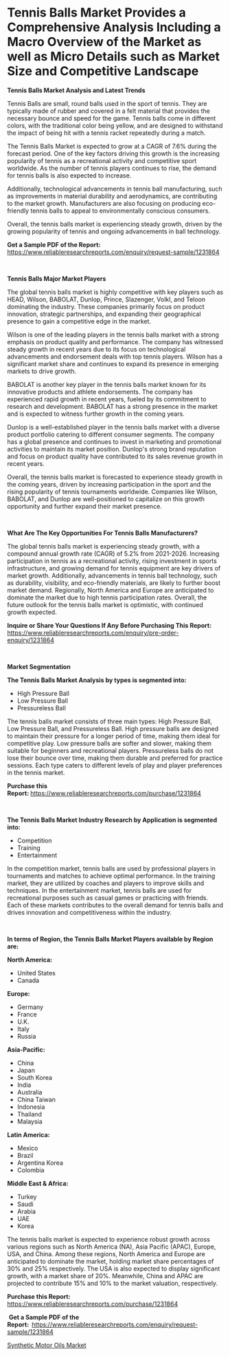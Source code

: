 <p><h1>Tennis Balls Market Provides a Comprehensive Analysis Including a Macro Overview of the Market as well as Micro Details such as Market Size and Competitive Landscape</h1></p><p><strong>Tennis Balls Market Analysis and Latest Trends</strong></p>
<p><p>Tennis Balls are small, round balls used in the sport of tennis. They are typically made of rubber and covered in a felt material that provides the necessary bounce and speed for the game. Tennis balls come in different colors, with the traditional color being yellow, and are designed to withstand the impact of being hit with a tennis racket repeatedly during a match.</p><p>The Tennis Balls Market is expected to grow at a CAGR of 7.6% during the forecast period. One of the key factors driving this growth is the increasing popularity of tennis as a recreational activity and competitive sport worldwide. As the number of tennis players continues to rise, the demand for tennis balls is also expected to increase.</p><p>Additionally, technological advancements in tennis ball manufacturing, such as improvements in material durability and aerodynamics, are contributing to the market growth. Manufacturers are also focusing on producing eco-friendly tennis balls to appeal to environmentally conscious consumers.</p><p>Overall, the tennis balls market is experiencing steady growth, driven by the growing popularity of tennis and ongoing advancements in ball technology.</p></p>
<p><strong>Get a Sample PDF of the Report:&nbsp;</strong> <a href="https://www.reliableresearchreports.com/enquiry/request-sample/1231864">https://www.reliableresearchreports.com/enquiry/request-sample/1231864</a></p>
<p>&nbsp;</p>
<p><strong>Tennis Balls Major Market Players</strong></p>
<p><p>The global tennis balls market is highly competitive with key players such as HEAD, Wilson, BABOLAT, Dunlop, Prince, Slazenger, Volkl, and Teloon dominating the industry. These companies primarily focus on product innovation, strategic partnerships, and expanding their geographical presence to gain a competitive edge in the market.</p><p>Wilson is one of the leading players in the tennis balls market with a strong emphasis on product quality and performance. The company has witnessed steady growth in recent years due to its focus on technological advancements and endorsement deals with top tennis players. Wilson has a significant market share and continues to expand its presence in emerging markets to drive growth.</p><p>BABOLAT is another key player in the tennis balls market known for its innovative products and athlete endorsements. The company has experienced rapid growth in recent years, fueled by its commitment to research and development. BABOLAT has a strong presence in the market and is expected to witness further growth in the coming years.</p><p>Dunlop is a well-established player in the tennis balls market with a diverse product portfolio catering to different consumer segments. The company has a global presence and continues to invest in marketing and promotional activities to maintain its market position. Dunlop's strong brand reputation and focus on product quality have contributed to its sales revenue growth in recent years.</p><p>Overall, the tennis balls market is forecasted to experience steady growth in the coming years, driven by increasing participation in the sport and the rising popularity of tennis tournaments worldwide. Companies like Wilson, BABOLAT, and Dunlop are well-positioned to capitalize on this growth opportunity and further expand their market presence.</p></p>
<p>&nbsp;</p>
<p><strong>What Are The Key Opportunities For Tennis Balls Manufacturers?</strong></p>
<p><p>The global tennis balls market is experiencing steady growth, with a compound annual growth rate (CAGR) of 5.2% from 2021-2026. Increasing participation in tennis as a recreational activity, rising investment in sports infrastructure, and growing demand for tennis equipment are key drivers of market growth. Additionally, advancements in tennis ball technology, such as durability, visibility, and eco-friendly materials, are likely to further boost market demand. Regionally, North America and Europe are anticipated to dominate the market due to high tennis participation rates. Overall, the future outlook for the tennis balls market is optimistic, with continued growth expected.</p></p>
<p><strong>Inquire or Share Your Questions If Any Before Purchasing This Report:</strong> <a href="https://www.reliableresearchreports.com/enquiry/pre-order-enquiry/1231864">https://www.reliableresearchreports.com/enquiry/pre-order-enquiry/1231864</a></p>
<p>&nbsp;</p>
<p><strong>Market Segmentation</strong></p>
<p><strong>The Tennis Balls Market Analysis by types is segmented into:</strong></p>
<p><ul><li>High Pressure Ball</li><li>Low Pressure Ball</li><li>Pressureless Ball</li></ul></p>
<p><p>The tennis balls market consists of three main types: High Pressure Ball, Low Pressure Ball, and Pressureless Ball. High pressure balls are designed to maintain their pressure for a longer period of time, making them ideal for competitive play. Low pressure balls are softer and slower, making them suitable for beginners and recreational players. Pressureless balls do not lose their bounce over time, making them durable and preferred for practice sessions. Each type caters to different levels of play and player preferences in the tennis market.</p></p>
<p><strong>Purchase this Report:&nbsp;</strong><a href="https://www.reliableresearchreports.com/purchase/1231864">https://www.reliableresearchreports.com/purchase/1231864</a></p>
<p>&nbsp;</p>
<p><strong>The Tennis Balls Market Industry Research by Application is segmented into:</strong></p>
<p><ul><li>Competition</li><li>Training</li><li>Entertainment</li></ul></p>
<p><p>In the competition market, tennis balls are used by professional players in tournaments and matches to achieve optimal performance. In the training market, they are utilized by coaches and players to improve skills and techniques. In the entertainment market, tennis balls are used for recreational purposes such as casual games or practicing with friends. Each of these markets contributes to the overall demand for tennis balls and drives innovation and competitiveness within the industry.</p></p>
<p>&nbsp;</p>
<p><strong>In terms of Region, the Tennis Balls Market Players available by Region are:</strong></p>
<p>
    <p> <strong> North America: </strong>
        <ul>
            <li>United States</li>
            <li>Canada</li>
        </ul>
        </p> 
    <p> <strong> Europe: </strong>
        <ul>
            <li>Germany</li>
            <li>France</li>
            <li>U.K.</li>
            <li>Italy</li>
            <li>Russia</li>
        </ul>
        </p> 
    <p> <strong> Asia-Pacific: </strong>
        <ul>
            <li>China</li>
            <li>Japan</li>
            <li>South Korea</li>
            <li>India</li>
            <li>Australia</li>
            <li>China Taiwan</li>
            <li>Indonesia</li>
            <li>Thailand</li>
            <li>Malaysia</li>
        </ul>
        </p> 
    <p> <strong> Latin America: </strong>
        <ul>
            <li>Mexico</li>
            <li>Brazil</li>
            <li>Argentina Korea</li>
            <li>Colombia</li>
        </ul>
        </p> 
    <p> <strong> Middle East & Africa: </strong>
        <ul>
            <li>Turkey</li>
            <li>Saudi</li>
            <li>Arabia</li>
            <li>UAE</li>
            <li>Korea</li>
        </ul>
    </p>
    </p>
<p><p>The tennis balls market is expected to experience robust growth across various regions such as North America (NA), Asia Pacific (APAC), Europe, USA, and China. Among these regions, North America and Europe are anticipated to dominate the market, holding market share percentages of 30% and 25% respectively. The USA is also expected to display significant growth, with a market share of 20%. Meanwhile, China and APAC are projected to contribute 15% and 10% to the market valuation, respectively.</p></p>
<p><strong>Purchase this Report: </strong><a href="https://www.reliableresearchreports.com/purchase/1231864">https://www.reliableresearchreports.com/purchase/1231864</a></p>
<p>&nbsp;<strong>Get a Sample PDF of the Report:&nbsp;&nbsp;</strong><a href="https://www.reliableresearchreports.com/enquiry/request-sample/1231864">https://www.reliableresearchreports.com/enquiry/request-sample/1231864</a></p>
<p><strong></strong></p>
<p><p><a href="https://cautious-neon-760.notion.site/Synthetic-Motor-Oils-Market-Offer-Valuable-Insights-into-Market-Size-Market-Share-Market-Trends-a-b4d53be0f81b4c84b90b6deb68a61ab8">Synthetic Motor Oils Market</a></p></p>